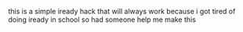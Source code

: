 this is a simple iready hack that will always work because i got tired of doing iready in school so had someone help me make this 
